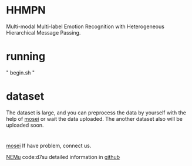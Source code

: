 # HHMPN
Multi-modal Multi-label Emotion Recognition with Heterogeneous Hierarchical Message Passing.
# running
" begin.sh "
# dataset
<!-- We will release the code and data soon, please wait patiently. -->
The dataset is large, and you can preprocess the data by yourself with the help of [mosei](https://github.com/A2Zadeh/CMU-MultimodalSDK)
or wait the data uploaded. The another dataset also will be uploaded soon.
#
[mosei](https://cloud.189.cn/t/uA3ANjIbUbA3)  If have problem, connect us.
<!--Due to the convid-19 in suzhou，there are some difficuties in obtaining data. I am not sure that this data is the used data in HHMPN.-->
[NEMu](https://pan.baidu.com/s/1tHr--TFISUVz_SOLOjYTxg) code:d7su   detailed information in [github](https://github.com/MANLP-suda/Data-set)

